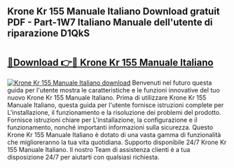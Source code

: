 ## Krone Kr 155 Manuale Italiano Download gratuit PDF - Part-1W7 Italiano Manuale dell'utente di riparazione D1QkS

# <h2><a href="http://dfdh1hs.blite.top/?on=Krone+Kr+155+Manuale+Italiano">🔗Download 👉🔴 Krone Kr 155 Manuale Italiano</a></h2>

[![Krone Kr 155 Manuale Italiano download](https://i.imgur.com/lujVjoI.png)](http://dfdh1hs.blite.top/?on=Krone+Kr+155+Manuale+Italiano)
Benvenuti nel futuro questa guida per l'utente mostra le caratteristiche e le funzioni innovative del tuo nuovo Krone Kr 155 Manuale Italiano. Prima di utilizzare Krone Kr 155 Manuale Italiano, questa guida per l'utente fornisce istruzioni complete per L'installazione, il funzionamento e la risoluzione dei problemi del prodotto. Fornisce istruzioni chiare per L'installazione, la configurazione e il funzionamento, nonché importanti informazioni sulla sicurezza. Questo Krone Kr 155 Manuale Italiano è dotato di una vasta gamma di funzionalità che miglioreranno la tua vita quotidiana. Supporto disponibile 24/7 Krone Kr 155 Manuale Italiano. Il nostro Team di assistenza clienti è a tua disposizione 24/7 per aiutarti con qualsiasi richiesta.
